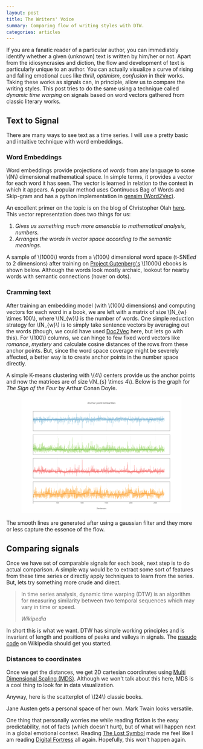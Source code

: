 ```yaml
---
layout: post
title: The Writers' Voice
summary: Comparing flow of writing styles with DTW.
categories: articles
---
```


<script src="https://d3js.org/d3.v3.min.js"></script>

<style>
#scatter, #words {
  font-size: 12px;
}

.tooltip {
  position: absolute;
  width: 200px;
  height: 28px;
  pointer-events: none;
  font-size: 12px;
}

.footer {
  bottom: -16px;
  position: relative;
}

</style>

<span class="dropcap">I</span>f you are a fanatic reader of a particular author,
you can immediately identify whether a given (unknown) text is written by
him/her or not. Apart from the idiosyncrasies and diction, the flow and
development of text is particularly unique to an author. You can actually
visualize a curve of rising and falling emotional cues like *thrill*,
*optimism*, *confusion* in their works. Taking these works as signals can, in
principle, allow us to compare the writing styles. This post tries to do the
same using a technique called *dynamic time warping* on signals based on word
vectors gathered from classic literary works.

## Text to Signal

There are many ways to see text as a time series. I will use a pretty basic and
intuitive technique with word embeddings.

### Word Embeddings

Word embeddings provide projections of *words* from any language to some
\\(N\\) dimensional mathematical space. In simple terms, it provides a vector
for each word it has seen. The vector is learned in relation to the context in
which it appears. A popular method uses Continuous Bag of Words and Skip-gram
and has a python implementation in
[gensim (Word2Vec)](https://radimrehurek.com/gensim/models/word2vec.html).

An excellent primer on the topic is on the blog of Christopher Olah
[here](http://colah.github.io/posts/2014-07-NLP-RNNs-Representations/). This
vector representation does two things for us:

1. *Gives us something much more amenable to mathematical analysis, numbers.*
2. *Arranges the words in vector space according to the semantic meanings.*

A sample of \\(1000\\) words from a \\(100\\) dimensional word space (t-SNE*ed*
to 2 dimensions) after training on
[Project Gutenberg's](https://www.gutenberg.org/) \\(1000\\) ebooks is shown
below. Although the words look mostly archaic, lookout for nearby words with
semantic connections (hover on dots).

<div id="words">
</div>

### Cramming text

After training an embedding model (with \\(100\\) dimensions) and computing
vectors for each word in a book, we are left with a matrix of size \\(N\_{w}
\times 100\\), where \\(N\_{w}\\) is the number of words. One simple reduction
strategy for \\(N\_{w}\\) is to simply take sentence vectors by averaging out
the words (though, we could have used
[Doc2Vec](https://radimrehurek.com/gensim/models/doc2vec.html) here, but lets go
with this). For \\(100\\) columns, we can hinge to few fixed word vectors like
*romance*, *mystery* and calculate cosine distances of the rows from these
anchor points. But, since the word space coverage might be severely affected, a
better way is to create anchor points in the number space directly.

A simple K-means clustering with \\(4\\) centers provide us the anchor points
and now the matrices are of size \\(N\_{s} \times 4\\). Below is the graph for
*The Sign of the Four*  by Arthur Conan Doyle.

<figure>
<img src="/images/posts/voice/anchors.png">
</figure>

The smooth lines are generated after using a gaussian filter and they more or
less capture the essence of the flow.

## Comparing signals

Once we have set of comparable signals for each book, next step is to do actual
comparison. A simple way would be to extract some sort of features from these
time series or directly apply techniques to learn from the series. But, lets try
something more crude and direct.

<blockquote>
<p>
In time series analysis, dynamic time warping (DTW) is an algorithm for
measuring similarity between two temporal sequences which may vary in time or
speed.
</p>
<footer>
<cite title="Wikipedia">
Wikipedia
</cite>
</footer>
</blockquote>

In short this is what we want. DTW has simple working principles and is
invariant of length and positions of peaks and valleys in signals. The
[pseudo code](https://en.wikipedia.org/wiki/Dynamic_time_warping#Implementation)
on Wikipedia should get you started.

### Distances to coordinates

Once we get the distances, we get 2D cartesian coordinates using
[Multi Dimensional Scaling (MDS)](https://en.wikipedia.org/wiki/Multidimensional_scaling).
Although we won't talk about this here, MDS is a cool thing to look for in data
visualization.

Anyway, here is the scatterplot of \\(24\\) classic books.

<div id="scatter">
</div>

Jane Austen gets a personal space of her own. Mark Twain looks versatile.

One thing that personally worries me while reading fiction is the easy
predictability, not of facts (which doesn't hurt), but of what will happen next
in a global emotional context. Reading
[The Lost Symbol](https://www.goodreads.com/book/show/6411961-the-lost-symbol)
made me feel like I am reading
[Digital Fortress](https://www.goodreads.com/book/show/11125.Digital_Fortress)
all again. Hopefully, this won't happen again.

<script src="/scripts/posts/writing/scatter.js">
</script>

<script src="/scripts/posts/writing/words.js">
</script>
